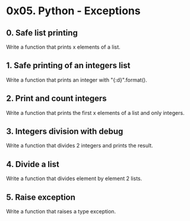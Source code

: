 # 0x05. Python - Exceptions
## 0. Safe list printing
Write a function that prints x elements of a list.
## 1. Safe printing of an integers list
Write a function that prints an integer with "{:d}".format().
## 2. Print and count integers
Write a function that prints the first x elements of a list and only integers.
## 3. Integers division with debug
Write a function that divides 2 integers and prints the result.
## 4. Divide a list
Write a function that divides element by element 2 lists.
## 5. Raise exception
Write a function that raises a type exception.
